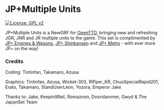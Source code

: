 # JP+Multiple Units
 [![License: GPL v2](https://img.shields.io/badge/License-GPL%20v2-blue.svg)](https://www.gnu.org/licenses/old-licenses/gpl-2.0.en.html)


JP+Multiple Units is a NewGRF for [OpenTTD](https://www.openttd.org/), bringing new and refreshing JGR, JNR and JR multiple units to the game. This set is complimented by [JP+ Engines & Wagons](https://github.com/EmperorJake/JPengines), [JP+ Shinkansen](https://github.com/KeepinItRail/JPplusShinkansen) and  [JP+ Metro](https://github.com/Yozora3/JPplusMetro) - with ever more JP+ on the way!

### Credits

Coding: Tintinfan, Takamaro, Azusa

Graphics: Tintinfan, Azusa, Wicket-303, RIPper_KR, ChuoSpecialRapid201, Erato, Takamaro, StandUserLeon, Yozora, Emperor Jake

Thanks to: Jake, KeepinItRail, Romazoon, Doorslammer, Gwyd & The JapanSet Team
